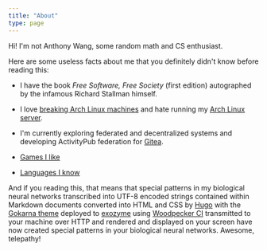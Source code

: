 ```yaml
---
title: "About"
type: page
---
```



Hi! I'm not Anthony Wang, some random math and CS enthusiast.

Here are some useless facts about me that you definitely didn't know before reading this:

- I have the book *Free Software, Free Society* (first edition) autographed by the infamous Richard Stallman himself.

- I love [breaking Arch Linux machines](/posts/installing-every-arch-package/) and hate running my [Arch Linux server](https://exozy.me).

- I'm currently exploring federated and decentralized systems and developing ActivityPub federation for [Gitea](https://gitea.com/Ta180m/gitea).

- [Games I like](games)

- [Languages I know](languages)

And if you reading this, that means that special patterns in my biological neural networks transcribed into UTF-8 encoded strings contained within Markdown documents converted into HTML and CSS by [Hugo](https://gohugo.io) with the [Gokarna theme](https://github.com/526avijitgupta/gokarna) deployed to [exozyme](https://exozy.me) using [Woodpecker CI](https://woodpecker-ci.org) transmitted to your machine over HTTP and rendered and displayed on your screen have now created special patterns in your biological neural networks. Awesome, telepathy!
